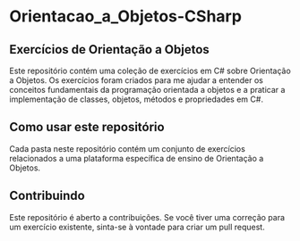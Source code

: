 # Orientacao_a_Objetos-CSharp

## Exercícios de Orientação a Objetos

Este repositório contém uma coleção de exercícios em C# sobre Orientação a Objetos. 
Os exercícios foram criados para me ajudar a entender os conceitos fundamentais da programação orientada a objetos e a praticar a implementação de classes, objetos, métodos e propriedades em C#.

## Como usar este repositório

Cada pasta neste repositório contém um conjunto de exercícios relacionados a uma plataforma específica de ensino de Orientação a Objetos.

## Contribuindo


Este repositório é aberto a contribuições. Se você tiver uma correção para um exercício existente, sinta-se à vontade para criar um pull request.
